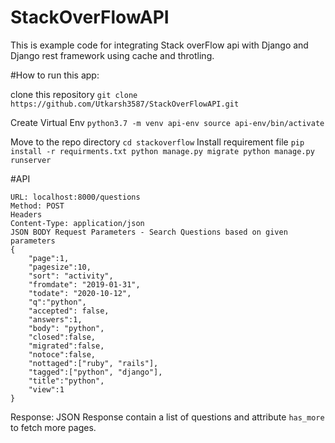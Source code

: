 # StackOverFlowAPI


This is example code for integrating Stack overFlow api with Django and Django rest framework using cache and throtling.

#How to run this app:

clone this repository
`
git clone https://github.com/Utkarsh3587/StackOverFlowAPI.git
`

Create Virtual Env
`
python3.7 -m venv api-env
source api-env/bin/activate
`

Move to the repo directory
`
cd stackoverflow
`
Install requirement file
`
pip install -r requirments.txt
python manage.py migrate
python manage.py runserver
`

#API
```
URL: localhost:8000/questions
Method: POST
Headers
Content-Type: application/json
JSON BODY Request Parameters - Search Questions based on given parameters
{
	"page":1,
	"pagesize":10,
	"sort": "activity",
	"fromdate": "2019-01-31",
	"todate": "2020-10-12",
	"q":"python",
	"accepted": false, 
	"answers":1,
	"body": "python",
	"closed":false,
	"migrated":false,
	"notoce":false,
	"nottaged":["ruby", "rails"],
	"tagged":["python", "django"],
	"title":"python",
	"view":1
}
```

Response: JSON Response contain a list of questions and attribute `has_more` to fetch more pages.
